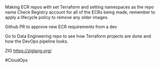 Making ECR repos with set Terraform and setting namespaces as the repo name
Check Registry account for all of the ECRs being made, remember to apply a lifecycle policy to remove any older images.

Github PR to approve new ECR requirements from a dev

Go to Data Engineering repo to see how Terraform projects are done and how the DevOps pipeline looks. 

ZIG https://ziglang.org/

#CloudOps


